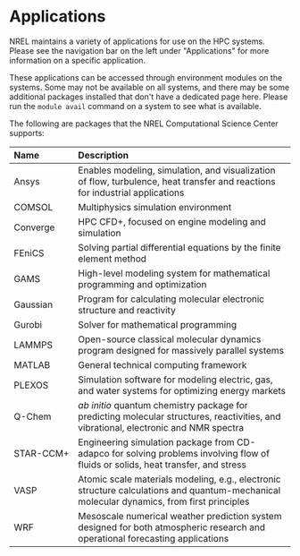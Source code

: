 # Applications

NREL maintains a variety of applications for use on the HPC systems. Please see the navigation bar on the left under "Applications" for more information on a specific application. 

These applications can be accessed through environment modules on the systems. Some may not be available on all systems, and there may be some additional packages installed that don't have a dedicated page here. Please run the `module avail` command on a system to see what is available. 

The following are packages that the NREL Computational Science Center supports:

| Name        | Description| 
| :---------- | :--------- | 
| Ansys       | Enables modeling, simulation, and visualization of flow, turbulence, heat transfer and reactions for industrial applications | 
| COMSOL      | Multiphysics simulation environment | 
| Converge | HPC CFD+, focused on engine modeling and simulation | 
| FEniCS | Solving partial differential equations by the finite element method | 
| GAMS | High-level modeling system for mathematical programming and optimization | 
| Gaussian | Program for calculating molecular electronic structure and reactivity | 
| Gurobi | Solver for mathematical programming | 
| LAMMPS | Open-source classical molecular dynamics program designed for massively parallel systems | 
| MATLAB | General technical computing framework | 
| PLEXOS | Simulation software for modeling electric, gas, and water systems for optimizing energy markets | 
| Q-Chem    |  *ab initio* quantum chemistry package for predicting molecular structures, reactivities, and vibrational, electronic and NMR spectra | 
| <nobr>STAR-CCM+</nobr> | Engineering simulation package from CD-adapco for solving problems involving flow of fluids or solids, heat transfer, and stress | 
| VASP | Atomic scale materials modeling, e.g., electronic structure calculations and quantum-mechanical molecular dynamics, from first principles | 
| WRF | Mesoscale numerical weather prediction system designed for both atmospheric research and operational forecasting applications | 

